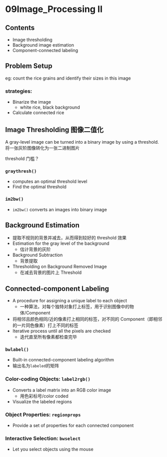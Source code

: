 # 09Image_Processing II
## Contents
- Image thresholding
- Background image estimation
- Component-connected labeling
## Problem Setup
eg: count the rice grains and identify their sizes in this image

### strategies:

- Binarize the image
  - white rice, black background
- Calculate connected rice

## Image Thresholding 图像二值化

A gray-level image can be turned into a binary image by using a threshold.
将一张灰阶图像转化为一张二进制图片

threshold 门槛？
### `graythresh()`
- computes an optimal threshold level
- Find the optimal threshold

### `im2bw()`

- `im2bw()` converts an images into binary image

## Background Estimation

- 提取不规则的背景并减去，从而得到较好的 threshold 效果
- Estimation for the gray level of the background
  - 估计背景的灰阶
- Background Subtraction
  - 背景提取
- Thresholding on Background Removed Image
  - 在减去背景的图片上 Threshold

## Connected-component Labeling

- A procedure for assigning a unique label to each object
  - 一种算法，对每个独特对象打上标签，用于识别图像中的物体/Component
- 将相邻且颜色相同/近的像素打上相同的标签，对不同的 Component（即相邻的一片同色像素）打上不同的标签
- Iterative process until all the pixels are checked
  - 迭代直至所有像素都检查完毕

### `bwlabel()`

- Built-in connected-component labeling algorithm
- 输出名为`labeled`的矩阵

### Color-coding Objects: `label2rgb()`
- Converts a label matrix into an RGB color image
  - 用色彩标号/color coded 
- Visualize the labeled regions

### Object Properties: `regionprops` 
- Provide a set of properties for each connected component

### Interactive Selection: `bwselect`
- Let you select objects using the mouse

